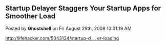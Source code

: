 ## Startup Delayer Staggers Your Startup Apps for Smoother Load
Posted by **Ghostshell** on Fri August 29th, 2008 10:01:19 AM

<!-- m --><a class="postlink" href="http://lifehacker.com/5043134/startup-delayer-staggers-your-startup-apps-for-smoother-loading">http://lifehacker.com/5043134/startup-d ... er-loading</a><!-- m -->

